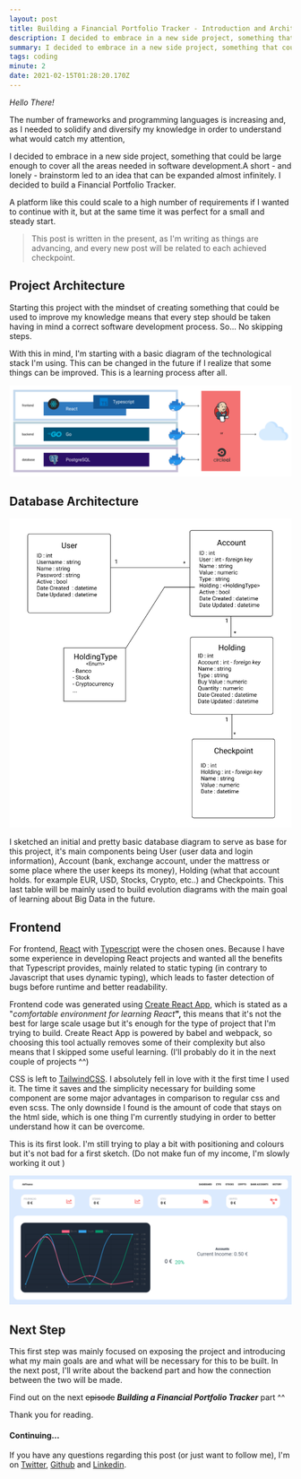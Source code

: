 ```yaml
---
layout: post
title: Building a Financial Portfolio Tracker - Introduction and Architecture
description: I decided to embrace in a new side project, something that could be large enough to cover all the areas needed in software development.  A short - and lonely - brainstorm led to an idea that can be expanded almost infinitely. I decided to build a Financial Portfolio Manager
summary: I decided to embrace in a new side project, something that could be large enough to cover all the areas needed in software development.  A short - and lonely - brainstorm led to an idea that can be expanded almost infinitely. I decided to build a Financial Portfolio Manager.
tags: coding
minute: 2
date: 2021-02-15T01:28:20.170Z
---
```


_Hello There!_

The number of frameworks and programming languages is increasing and, as I needed to solidify and diversify my knowledge in order to understand what would catch my attention,

I decided to embrace in a new side project, something that could be large enough to cover all the areas needed in software development.A short - and lonely - brainstorm led to an idea that can be expanded almost infinitely. I decided to build a Financial Portfolio Tracker.

A platform like this could scale to a high number of requirements if I wanted to continue with it, but at the same time it was perfect for a small and steady start.

> This post is written in the present, as I'm writing as things are advancing, and every new post will be related to each achieved checkpoint.

## Project Architecture

Starting this project with the mindset of creating something that could be used to improve my knowledge means that every step should be taken having in mind a correct software development process. So... No skipping steps.

With this in mind, I'm starting with a basic diagram of the technological stack I'm using. This can be changed in the future if I realize that some things can be improved. This is a learning process after all.

![](/assets/images/architecture.png "architecture")

## Database Architecture

![](/assets/images/db_diagram.png)

I sketched an initial and pretty basic database diagram to serve as base for this project, it's main components being User (user data and login information), Account (bank, exchange account, under the mattress or some place where the user keeps its money), Holding (what that account holds. for example EUR, USD, Stocks, Crypto, etc..) and Checkpoints. This last table will be mainly used to build evolution diagrams with the main goal of learning about Big Data in the future.

## Frontend

For frontend, [React](https://reactjs.org/) with [Typescript](https://www.typescriptlang.org/) were the chosen ones. Because I have some experience in developing React projects and wanted all the benefits that Typescript provides, mainly related to static typing (in contrary to Javascript that uses dynamic typing), which leads to faster detection of bugs before runtime and better readability.

Frontend code was generated using [Create React App](https://reactjs.org/docs/create-a-new-react-app.html), which is stated as a "_comfortable environment for learning React_**",** this means that it's not the best for large scale usage but it's enough for the type of project that I'm trying to build. Create React App is powered by babel and webpack, so choosing this tool actually removes some of their complexity but also means that I skipped some useful learning. (I'll probably do it in the next couple of projects ^^)

CSS is left to [TailwindCSS](https://tailwindcss.com/). I absolutely fell in love with it the first time I used it. The time it saves and the simplicity necessary for building some component are some major advantages in comparison to regular css and even scss. The only downside I found is the amount of code that stays on the html side, which is one thing I'm currently studying in order to better understand how it can be overcome.

This is its first look. I'm still trying to play a bit with positioning and colours but it's not bad for a first sketch. (Do not make fun of my income, I'm slowly working it out  )

![](/assets/images/2021-02-25_02-43.png)

## Next Step

This first step was mainly focused on exposing the project and introducing what my main goals are and what will be necessary for this to be built. In the next post, I'll write about the backend part and how the connection between the two will be made.

Find out on the next ~~episode~~ **_Building a Financial Portfolio Tracker_** part ^^

Thank you for reading.

#### Continuing...

If you have any questions regarding this post (or just want to follow me), I'm on [Twitter](https://twitter.com/pmatarodrigues), [Github](https://github.com/pmatarodrigues) and [Linkedin](https://linkedin.com/in/pmatarodrigues).
